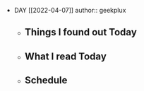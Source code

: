 - DAY [[2022-04-07]]
  author:: geekplux
	- ## Things I found out Today
	- ## What I read Today
	- ## Schedule